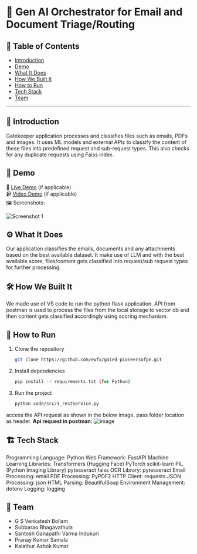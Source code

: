 # 🚀 Gen AI Orchestrator for Email and Document Triage/Routing

## 📌 Table of Contents
- [Introduction](#introduction)
- [Demo](#demo)
- [What It Does](#what-it-does)
- [How We Built It](#how-we-built-it)
- [How to Run](#how-to-run)
- [Tech Stack](#tech-stack)
- [Team](#team)

---

## 🎯 Introduction
Gatekeeper application processes and classifies files such as emails, PDFs and images. It uses ML models and external APIs to classify the content of these files into predefined request and sub-request types. This also checks for any duplicate requests using Faiss index. 

## 🎥 Demo
🔗 [Live Demo](#) (if applicable)  
📹 [Video Demo](#) (if applicable)  
🖼️ Screenshots:

![Screenshot 1](link-to-image)


## ⚙️ What It Does
Our application classifies the emails, documents and any attachments based on the best available dataset. It make use of LLM and with the best available score, files/content gets classified into request/sub request types for further processing.

## 🛠️ How We Built It
We made use of VS code to run the python flask application. API from postman is used to process the files from the local storage to vector db and then content gets classified accordingly using scoring mechanism.

## 🏃 How to Run
1. Clone the repository  
   ```sh
   git clone https://github.com/ewfx/gaied-pioneersofpe.git
   ```
2. Install dependencies  
   ```sh
   pip install -r requirements.txt (for Python)
   ```
3. Run the project  
   ```sh
   python code/src/3_restService.py
   ```

access the API request as shown in the below image. pass folder location as header.
**Api request in postman:**
![image](https://github.com/user-attachments/assets/f527b4ef-5f4b-4c10-b4e0-dd086785e953)



## 🏗️ Tech Stack
   Programming Language: Python
   Web Framework: FastAPI
   Machine Learning Libraries:
   Transformers (Hugging Face)
   PyTorch
   scikit-learn
   PIL (Python Imaging Library)
   pytesseract
   faiss
   OCR Library: pytesseract
   Email Processing: email
   PDF Processing: PyPDF2
   HTTP Client: requests
   JSON Processing: json
   HTML Parsing: BeautifulSoup
   Environment Management: dotenv
   Logging: logging

## 👥 Team

- G S Venkatesh Bollam
- Subbarao Bhagavathula
- Santosh Ganapathi Varma Indukuri
- Pranay Kumar Samala
- Kalathur Ashok Kumar
